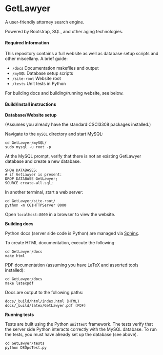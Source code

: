# GetLawyer

A user-friendly attorney search engine.

Powered by Bootstrap, SQL, and other aging technologies.

#### Required Information

This repository contains a full website as well as database setup scripts and other miscellany. A brief guide:

- `/docs` Documentation makefiles and output
- `/mySQL` Database setup scripts
- `/site-root` Website root
- `/tests` Unit tests in Python

For building docs and building/running website, see below.

#### Build/Install instructions

**Database/Website setup**

(Assumes you already have the standard CSCI3308 packages installed.)

Navigate to the `mySQL` directory and start MySQL:

    cd GetLawyer/mySQL/
    sudo mysql -u root -p

At the MySQL prompt, verify that there is not an existing GetLawyer database and create a new database.

    SHOW DATABASES;
    # if GetLawyer is present:
    DROP DATABASE GetLawyer;
    SOURCE create-all.sql;

In another terminal, start a web server:

    cd GetLawyer/site-root/
    python -m CGIHTTPServer 8000

Open `localhost:8000` in a browser to view the website.

**Building docs**

Python docs (server side code is Python) are managed via [Sphinx](http://www.sphinx-doc.org/).

To create HTML documentation, execute the following:

    cd GetLawyer/docs
    make html

PDF documentation (assuming you have LaTeX and assorted tools installed):

    cd GetLawyer/docs
    make latexpdf

Docs are output to the following paths:

    docs/_build/html/index.html (HTML)
    docs/_build/latex/GetLawyer.pdf (PDF)

**Running tests**

Tests are built using the Python `unittest` framework. The tests verify that the server side Python interacts correctly with the MySQL database. To run the tests, you must have already set up the database (see above).

    cd GetLawyer/tests
    python DBOpsTest.py
